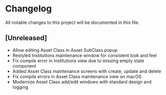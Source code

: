 # Changelog

All notable changes to this project will be documented in this file.

## [Unreleased]
- Allow editing Asset Class in Asset SubClass popup
- Restyled Institutions maintenance window for consistent look and feel
- Fix compile error in Institutions view due to missing empty state component
- Added Asset Class maintenance screens with create, update and delete
- Fix compile errors in Asset Class maintenance view on macOS
- Modernize Asset Class add/edit windows with standard design and logging
